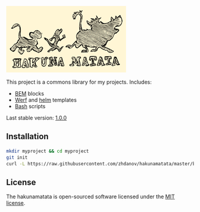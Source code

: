 ![](https://raw.githubusercontent.com/zhdanov/hakunamatata/master/logo/logo-readme.png)

This project is a commons library for my projects. Includes:
- [BEM](https://en.bem.info/methodology/) blocks
- [Werf](https://werf.io/) and [helm](https://helm.sh/) templates
- [Bash](https://www.gnu.org/software/bash/) scripts

Last stable version: [1.0.0](https://github.com/zhdanov/hakunamatata/releases/tag/1.0.0)

## Installation
```bash
mkdir myproject && cd myproject
git init
curl -L https://raw.githubusercontent.com/zhdanov/hakunamatata/master/build/build__infect.bash | bash
```

## License
The hakunamatata is open-sourced software licensed under the [MIT license](https://opensource.org/licenses/MIT).
